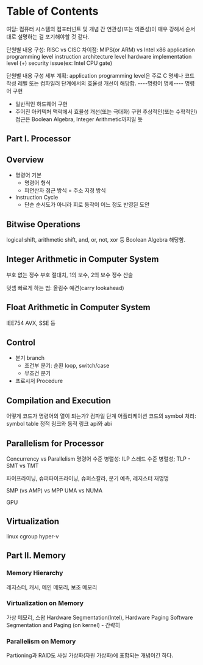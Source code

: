 #   Table of Contents

여담: 컴퓨터 시스템의 컴포터넌트 및 개념 간 연관성(또는 의존성)이 매우 강해서 순서대로 설명하는 걸 포기해야할 것 같다.

단원별 내용 구성:
RISC vs CISC 차이점: MIPS(or ARM) vs Intel x86
application programming level
instruction architecture level
hardware implementation level
(+) security issue(ex: Intel CPU gate)

단원별 내용 구성 세부 계획:
application programming level은 주로 C 명세나 코드 작성 레벨 또는 컴파일러 단계에서의 효율성 개선이 해당함.
----명령어 명세----
명령어 구현
*   일반적인 하드웨어 구현
*   주어진 아키텍처 맥락에서 효율성 개선(또는 극대화) 구현
추상적인(또는 수학적인) 접근은 Boolean Algebra, Integer Arithmetic까지일 듯

##  Part I. Processor

##  Overview
*   명령어 기본
    *   명령어 형식
    *   피연산자 접근 방식 = 주소 지정 방식
*   Instruction Cycle
    *   단순 순서도가 아니라 회로 동작이 어느 정도 반영된 도안

##  Bitwise Operations
logical shift, arithmetic shift, and, or, not, xor 등
Boolean Algebra 해당함.

##  Integer Arithmetic in Computer System
부호 없는 정수
부호 절대치, 1의 보수, 2의 보수
정수 산술

덧셈 빠르게 하는 법: 올림수 예견(carry lookahead)

##  Float Arithmetic in Computer System
IEE754
AVX, SSE 등

##  Control
*   분기 branch
    *   조건부 분기: 순환 loop, switch/case
    *   무조건 분기
*   프로시저 Procedure

##  Compilation and Execution
어떻게 코드가 명령어의 열이 되는가?
컴파일 단계
어플리케이션 코드의 symbol 처리: symbol table
정적 링크와 동적 링크
api와 abi


##  Parallelism for Processor
Concurrency vs Parallelism
명령어 수준 병렬성: ILP
스레드 수준 병렬성; TLP - SMT vs TMT

파이프라이닝, 슈퍼파이프라이닝, 슈퍼스칼라, 분기 예측, 레지스터 재명명

SMP (vs AMP) vs MPP
UMA vs NUMA

GPU

##  Virtualization
linux cgroup
hyper-v

##  Part II. Memory

### Memory Hierarchy
레지스터, 캐시, 메인 메모리, 보조 메모리

### Virtualization on Memory
가상 메모리, 스왑
Hardware Segmentation(Intel), Hardware Paging
Software Segmentation and Paging (on kernel) - 간략히

### Parallelism on Memory
Partioning과 RAID도 사실 가상화(자원 가상화)에 포함되는 개념이긴 하다.